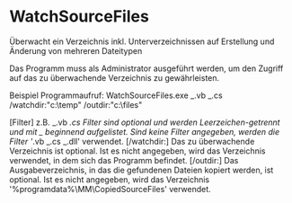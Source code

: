 # WatchSourceFiles

Überwacht ein Verzeichnis inkl. Unterverzeichnissen auf Erstellung und Änderung von mehreren Dateitypen

Das Programm muss als Administrator ausgeführt werden,
um den Zugriff auf das zu überwachende Verzeichnis zu gewährleisten.

Beispiel Programmaufruf:
WatchSourceFiles.exe _.vb _.cs /watchdir:"c:\temp" /outdir:"c:\files"

[Filter] z.B. _.vb _.cs
Filter sind optional und werden Leerzeichen-getrennt und mit _ beginnend aufgelistet.
Sind keine Filter angegeben, werden die Filter '_.vb _.cs _.dll' verwendet.
[/watchdir:<Verzeichnis>]
Das zu überwachende Verzeichnis ist optional.
Ist es nicht angegeben, wird das Verzeichnis verwendet, in dem sich das Programm befindet.
[/outdir:<Verzeichnis>]
Das Ausgabeverzeichnis, in das die gefundenen Dateien kopiert werden, ist optional.
Ist es nicht angegeben, wird das Verzeichnis '%programdata%\MM\CopiedSourceFiles' verwendet.
